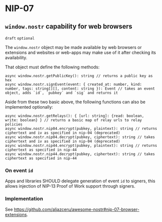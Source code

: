 NIP-07
======

`window.nostr` capability for web browsers
------------------------------------------

`draft` `optional`

The `window.nostr` object may be made available by web browsers or extensions and websites or web-apps may make use of it after checking its availability.

That object must define the following methods:

```
async window.nostr.getPublicKey(): string // returns a public key as hex
async window.nostr.signEvent(event: { created_at: number, kind: number, tags: string[][], content: string }): Event // takes an event object, adds `id`, `pubkey` and `sig` and returns it
```

Aside from these two basic above, the following functions can also be implemented optionally:
```
async window.nostr.getRelays(): { [url: string]: {read: boolean, write: boolean} } // returns a basic map of relay urls to relay policies
async window.nostr.nip04.encrypt(pubkey, plaintext): string // returns ciphertext and iv as specified in nip-04 (deprecated)
async window.nostr.nip04.decrypt(pubkey, ciphertext): string // takes ciphertext and iv as specified in nip-04 (deprecated)
async window.nostr.nip44.encrypt(pubkey, plaintext): string // returns ciphertext as specified in nip-44
async window.nostr.nip44.decrypt(pubkey, ciphertext): string // takes ciphertext as specified in nip-44
```

### On event `id`

Apps and libraries SHOULD delegate generation of event `id` to signers, this allows injection of NIP-13 Proof of Work support through signers.

### Implementation

See https://github.com/aljazceru/awesome-nostr#nip-07-browser-extensions.
